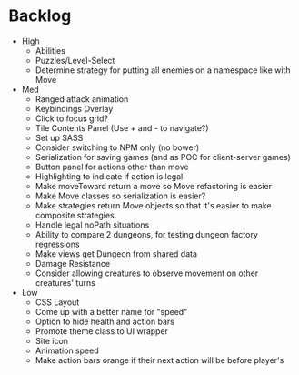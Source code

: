 # Backlog
- High
  - Abilities
  - Puzzles/Level-Select
  - Determine strategy for putting all enemies on a namespace like with Move
- Med
  - Ranged attack animation
  - Keybindings Overlay
  - Click to focus grid?
  - Tile Contents Panel (Use + and - to navigate?)
  - Set up SASS
  - Consider switching to NPM only (no bower)
  - Serialization for saving games (and as POC for client-server games)
  - Button panel for actions other than move
  - Highlighting to indicate if action is legal
  - Make moveToward return a move so Move refactoring is easier
  - Make Move classes so serialization is easier?
  - Make strategies return Move objects so that it's easier to make composite strategies.
  - Handle legal noPath situations
  - Ability to compare 2 dungeons, for testing dungeon factory regressions
  - Make views get Dungeon from shared data
  - Damage Resistance
  - Consider allowing creatures to observe movement on other creatures' turns
- Low
   - CSS Layout
   - Come up with a better name for "speed"
   - Option to hide health and action bars
   - Promote theme class to UI wrapper
   - Site icon
   - Animation speed
   - Make action bars orange if their next action will be before player's
